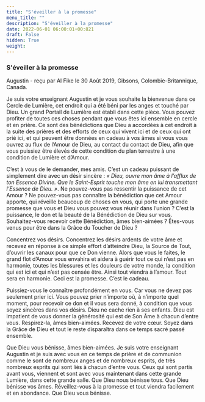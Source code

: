 ```yaml
---
title: "S'éveiller à la promesse"
menu_title: ""
description: "S'éveiller à la promesse"
date: 2022-06-01 06:00:01+00:821
draft: False
hidden: True
weight:
---
```

### S'éveiller à la promesse

Augustin - reçu par Al Fike le 30 Août 2019, Gibsons, Colombie-Britannique, Canada.

Je suis votre enseignant Augustin et je vous souhaite la bienvenue dans ce Cercle de Lumière, cet endroit qui a été béni par les anges et touché par Dieu. Un grand Portail de Lumière est établi dans cette pièce. Vous pouvez profiter de toutes ces choses pendant que vous êtes ici ensemble en cercle et en prière. Ce sont des bénédictions que Dieu a accordées à cet endroit à la suite des prières et des efforts de ceux qui vivent ici et de ceux qui ont prié ici, et qui peuvent être données en cadeau à vos âmes si vous vous ouvrez au flux de l’Amour de Dieu, au contact du contact de Dieu, afin que vous puissiez être élevés de cette condition du plan terrestre à une condition de Lumière et d’Amour.

C’est à vous de le demander, mes amis. C’est un cadeau puissant de simplement dire avec un désir sincère : *« Dieu, ouvre mon âme à l’afflux de ton Essence Divine. Que le Saint-Esprit touche mon âme en lui transmettant l’Essence de Dieu. »*. Ne pouvez-vous pas ressentir la puissance de cet Amour ? Ne pouvez-vous pas connaître la bénédiction que cet Amour apporte, qui réveille beaucoup de choses en vous, qui porte une grande promesse que vous et Dieu vous pouvez vous réunir dans l’union ? C’est la puissance, le don et la beauté de la Bénédiction de Dieu sur vous. Souhaitez-vous recevoir cette Bénédiction, âmes bien-aimées ? Êtes-vous venus pour être dans la Grâce du Toucher de Dieu ?

Concentrez vos désirs. Concentrez les désirs ardents de votre âme et recevez en réponse à ce simple effort d’atteindre Dieu, la Source de Tout, d’ouvrir les canaux pour que ce Don vienne. Alors que vous le faites, le grand flot d’Amour vous envahira et aidera à guérir tout ce qui n’est pas en harmonie, toutes les blessures et les douleurs de votre monde, la condition qui est ici et qui n’est pas censée être. Ainsi tout viendra à l’amour. Tout sera en harmonie. Ceci est la promesse. C’est le cadeau.

Puissiez-vous le connaître profondément en vous. Car vous ne devez pas seulement prier ici. Vous pouvez prier n’importe où, à n’importe quel moment, pour recevoir ce don et il vous sera donné, à condition que vous soyez sincères dans vos désirs. Dieu ne cache rien à ses enfants. Dieu est impatient de vous donner la générosité qui est de Son Âme à chacun d’entre vous. Respirez-la, âmes bien-aimées. Recevez de votre cœur. Soyez dans la Grâce de Dieu et tout le reste disparaîtra dans ce temps sacré passé ensemble.

Que Dieu vous bénisse, âmes bien-aimées. Je suis votre enseignant Augustin et je suis avec vous en ce temps de prière et de communion comme le sont de nombreux anges et de nombreux esprits, de très nombreux esprits qui sont liés à chacun d’entre vous. Ceux qui sont partis avant vous, viennent et sont avec vous maintenant dans cette grande Lumière, dans cette grande salle. Que Dieu nous bénisse tous. Que Dieu bénisse vos âmes. Réveillez-vous à la promesse et tout viendra facilement et en abondance. Que Dieu vous bénisse.
